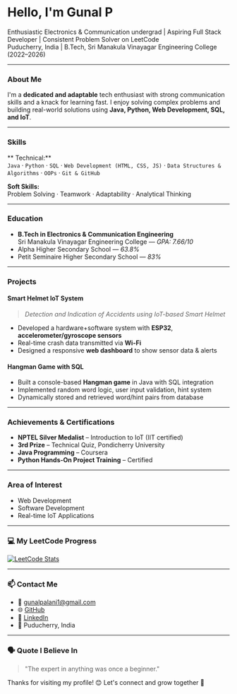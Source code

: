 #  Hello, I'm Gunal P

 Enthusiastic Electronics & Communication undergrad |  Aspiring Full Stack Developer |  Consistent Problem Solver on LeetCode  
 Puducherry, India | B.Tech, Sri Manakula Vinayagar Engineering College (2022–2026)

---

###  About Me

I'm a **dedicated and adaptable** tech enthusiast with strong communication skills and a knack for learning fast. I enjoy solving complex problems and building real-world solutions using **Java, Python, Web Development, SQL, and IoT**.

---

###  Skills

** Technical:**  
`Java` · `Python` · `SQL` · `Web Development (HTML, CSS, JS)` · `Data Structures & Algorithms` · `OOPs` · `Git & GitHub`

**Soft Skills:**  
Problem Solving · Teamwork · Adaptability · Analytical Thinking

---

###  Education

- **B.Tech in Electronics & Communication Engineering**  
  Sri Manakula Vinayagar Engineering College — *GPA: 7.66/10*  
- Alpha Higher Secondary School — *63.8%*  
-  Petit Seminaire Higher Secondary School — *83%*

---

###  Projects

####  Smart Helmet IoT System
> *Detection and Indication of Accidents using IoT-based Smart Helmet*  
- Developed a hardware+software system with **ESP32**, **accelerometer/gyroscope sensors**
- Real-time crash data transmitted via **Wi-Fi**
- Designed a responsive **web dashboard** to show sensor data & alerts

####  Hangman Game with SQL
- Built a console-based **Hangman game** in Java with SQL integration
- Implemented random word logic, user input validation, hint system
- Dynamically stored and retrieved word/hint pairs from database

---

###  Achievements & Certifications

-  **NPTEL Silver Medalist** – Introduction to IoT (IIT certified)
-  **3rd Prize** – Technical Quiz, Pondicherry University
-  **Java Programming** – Coursera
-  **Python Hands-On Project Training** – Certified

---

###  Area of Interest

- Web Development  
- Software Development   
- Real-time IoT Applications   

---

### 💻 My LeetCode Progress

[![LeetCode Stats](https://leetcard.jacoblin.cool/gunal-gps?theme=dark&font=Baloo)](https://leetcode.com/u/gunal-gps/)

---

### 📫 Contact Me

- 📧 gunalpalani1@gmail.com
- 🌐 [GitHub](https://github.com/gunalgps)
- 🔗 [LinkedIn](https://linkedin.com/in/gunal-palani)
- 📍 Puducherry, India

---

### 🗣️ Quote I Believe In
> "The expert in anything was once a beginner."

Thanks for visiting my profile! 😊 Let's connect and grow together 🚀
